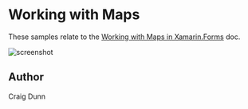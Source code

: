 Working with Maps
==============

These samples relate to the [Working with Maps in Xamarin.Forms](http://developer.xamarin.com/guides/cross-platform/xamarin-forms/working-with/maps) doc.

![screenshot](https://raw.githubusercontent.com/xamarin/xamarin-forms-samples/master/WorkingWithImages/Screenshots/maps-zoom-sml.png "Map zoom")

Author
------

Craig Dunn
